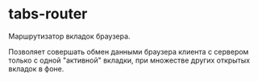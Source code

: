 tabs-router
===========

Маршрутизатор вкладок браузера.

Позволяет совершать обмен данными браузера клиента с сервером только с одной "активной" вкладки, при множестве других открытых вкладок в фоне.



